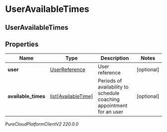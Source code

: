 # UserAvailableTimes

## UserAvailableTimes

## Properties

|Name | Type | Description | Notes|
|------------ | ------------- | ------------- | -------------|
| **user** | [UserReference](UserReference) | User reference | [optional] |
| **available_times** | [list[AvailableTime]](AvailableTime) | Periods of availability to schedule coaching appointment for an user | [optional] |



_PureCloudPlatformClientV2 220.0.0_
